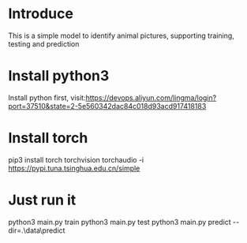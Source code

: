 # Introduce
This is a simple model to identify animal pictures, supporting training, testing and prediction

# Install python3
Install python first, visit:https://devops.aliyun.com/lingma/login?port=37510&state=2-5e560342dac84c018d93acd917418183

# Install torch
pip3 install torch torchvision torchaudio -i https://pypi.tuna.tsinghua.edu.cn/simple

# Just run it
python3 main.py train
python3 main.py test
python3 main.py predict --dir=.\data\predict

